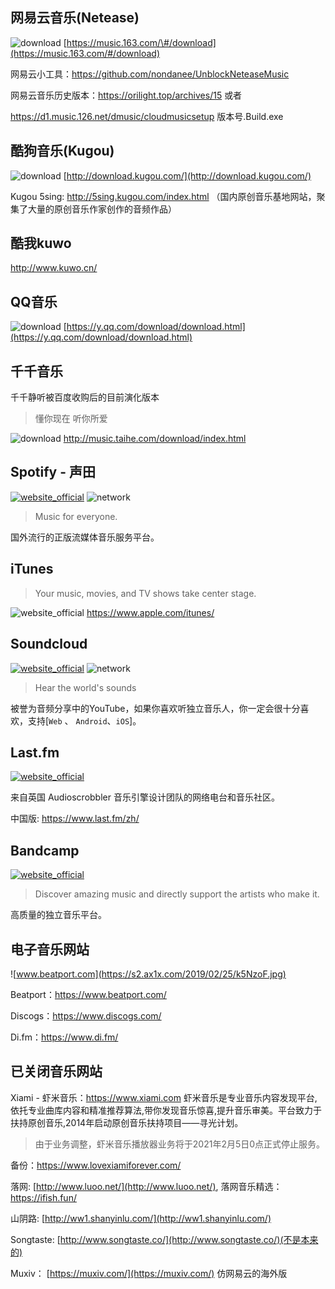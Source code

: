 ## 网易云音乐(Netease)

![download](https://gitbook07.oss-cn-hangzhou.aliyuncs.com/download.svg) [https://music.163.com/\#/download](https://music.163.com/#/download)

网易云小工具：https://github.com/nondanee/UnblockNeteaseMusic

网易云音乐历史版本：https://orilight.top/archives/15 或者

https://d1.music.126.net/dmusic/cloudmusicsetup 版本号.Build.exe

## 酷狗音乐(Kugou)

![download](https://gitbook07.oss-cn-hangzhou.aliyuncs.com/download.svg) [http://download.kugou.com/](http://download.kugou.com/)

Kugou 5sing: http://5sing.kugou.com/index.html （国内原创音乐基地网站，聚集了大量的原创音乐作家创作的音频作品）

## 酷我kuwo

http://www.kuwo.cn/

## QQ音乐

![download](https://gitbook07.oss-cn-hangzhou.aliyuncs.com/download.svg) [https://y.qq.com/download/download.html](https://y.qq.com/download/download.html)

## 千千音乐

千千静听被百度收购后的目前演化版本

> 懂你现在 听你所爱

![download](https://gitbook07.oss-cn-hangzhou.aliyuncs.com/download.svg) http://music.taihe.com/download/index.html

## Spotify - 声田

[![website_official](https://gitbook07.oss-cn-hangzhou.aliyuncs.com/website_official.svg)](https://www.spotify.com) ![network](https://gitbook07.oss-cn-hangzhou.aliyuncs.com/network.svg)

> Music for everyone.

国外流行的正版流媒体音乐服务平台。

## iTunes

> Your music, movies, and TV shows take center stage.

![website_official](https://gitbook07.oss-cn-hangzhou.aliyuncs.com/website_official.svg) https://www.apple.com/itunes/

## Soundcloud

[![website_official](https://gitbook07.oss-cn-hangzhou.aliyuncs.com/website_official.svg)](https://soundcloud.com/) ![network](https://gitbook07.oss-cn-hangzhou.aliyuncs.com/network.svg)

> Hear the world's sounds

被誉为音频分享中的YouTube，如果你喜欢听独立音乐人，你一定会很十分喜欢，支持[`Web` 、 `Android`、`iOS`]。

## Last.fm

 [![website_official](https://gitbook07.oss-cn-hangzhou.aliyuncs.com/website_official.svg)](https://www.last.fm/) 

来自英国 Audioscrobbler 音乐引擎设计团队的网络电台和音乐社区。

中国版: https://www.last.fm/zh/

## Bandcamp

 [![website_official](https://gitbook07.oss-cn-hangzhou.aliyuncs.com/website_official.svg)](https://bandcamp.com/) 

> Discover amazing music and directly support the artists who make it.

高质量的独立音乐平台。

## 电子音乐网站

![www.beatport.com](https://s2.ax1x.com/2019/02/25/k5NzoF.jpg)

Beatport：https://www.beatport.com/

Discogs：https://www.discogs.com/

Di.fm：https://www.di.fm/

## 已关闭音乐网站

Xiami - 虾米音乐：https://www.xiami.com 虾米音乐是专业音乐内容发现平台,依托专业曲库内容和精准推荐算法,带你发现音乐惊喜,提升音乐审美。平台致力于扶持原创音乐,2014年启动原创音乐扶持项目——寻光计划。

> 由于业务调整，虾米音乐播放器业务将于2021年2月5日0点正式停止服务。 

备份：https://www.lovexiamiforever.com/

落网: [http://www.luoo.net/](http://www.luoo.net/), 落网音乐精选：https://ifish.fun/

山阴路: [http://ww1.shanyinlu.com/](http://ww1.shanyinlu.com/)

Songtaste: [http://www.songtaste.co/](http://www.songtaste.co/)(不是本来的)

Muxiv： [https://muxiv.com/](https://muxiv.com/) 仿网易云的海外版